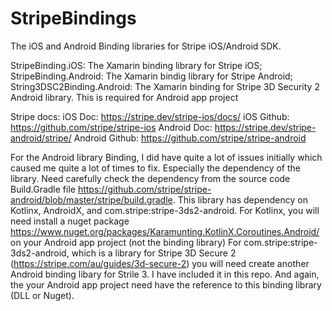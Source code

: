 # StripeBindings

The iOS and Android Binding libraries for Stripe iOS/Android SDK. 

StripeBinding.iOS: The Xamarin binding library for Stripe iOS;
StripeBinding.Android: The Xamarin bindig library for Stripe Android;
String3DSC2Binding.Android: The Xamarin binding for Stripe 3D Security 2 Android library. This is required for Android app project

Stripe docs:
iOS Doc: https://stripe.dev/stripe-ios/docs/
iOS Github: https://github.com/stripe/stripe-ios
Android Doc: https://stripe.dev/stripe-android/stripe/
Android Github: https://github.com/stripe/stripe-android

For the Android library Binding, I did have quite a lot of issues initially which caused me quite a lot of times to fix. Especially the dependency of the library. Need carefully check the dependency from the source code Build.Gradle file 
https://github.com/stripe/stripe-android/blob/master/stripe/build.gradle. This library has dependency on Kotlinx, AndroidX, and com.stripe:stripe-3ds2-android.
     For Kotlinx, you will need install a nuget package https://www.nuget.org/packages/Karamunting.KotlinX.Coroutines.Android/ on your Android app project (not the binding library)
     For com.stripe:stripe-3ds2-android, which is a library for Stripe 3D Secure 2 (https://stripe.com/au/guides/3d-secure-2) 
      you will need create another Android binding libary for Strile 3. I have included it in this repo. And again, the your Android app project need have the reference to this binding library (DLL or Nuget).

